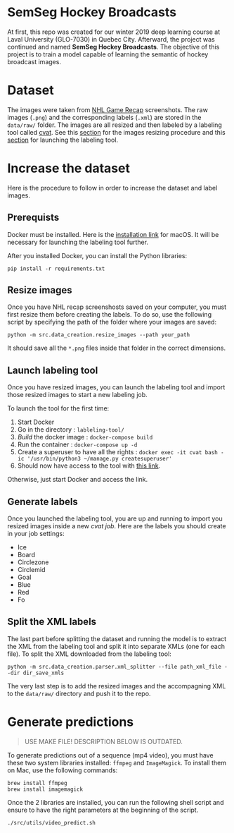 # SemSeg Hockey Broadcasts

At first, this repo was created for our winter 2019 deep learning course at Laval University (GLO-7030) in Quebec City. Afterward, the project was continued and named **SemSeg Hockey Broadcasts**. The objective of this project is to train a model capable of learning the semantic of hockey broadcast images.

# Dataset

The images were taken from [NHL Game Recap](https://www.nhl.com/video/t-277753022) screenshots. The raw images (`.png`) and the corresponding labels (`.xml`) are stored in the `data/raw/` folder. The images are all resized and then labeled by a labeling tool called [cvat](https://github.com/opencv/cvat). See this [section](#resize-images) for the images resizing procedure and this [section](#launch-labeling-tool) for launching the labeling tool.

# Increase the dataset

Here is the procedure to follow in order to increase the dataset and label images.

## Prerequists

Docker must be installed. Here is the [installation link](https://runnable.com/docker/install-docker-on-macos) for macOS. It will be necessary for launching the labeling tool further.

After you installed Docker, you can install the Python libraries:

```
pip install -r requirements.txt
```

## Resize images
 
Once you have NHL recap screenshosts saved on your computer, you must first resize them before creating the labels. To do so, use the following script by specifying the path of the folder where your images are saved:

```
python -m src.data_creation.resize_images --path your_path
```

It should save all the `*.png` files inside that folder in the correct dimensions.

##  Launch labeling tool

Once you have resized images, you can launch the labeling tool and import those resized images to start a new labeling job.

To launch the tool for the first time:

1. Start Docker
2. Go in the directory : `lableling-tool/`
3. *Build* the docker image : `docker-compose build`
4. Run the container : `docker-compose up -d`
5. Create a superuser to have all the rights : `docker exec -it cvat bash -ic '/usr/bin/python3 ~/manage.py createsuperuser'`
6. Should now have access to the tool with [this link](http://localhost:8080/auth/register).

Otherwise, just start Docker and access the link.

## Generate labels

Once you launched the labeling tool, you are up and running to import you resized images inside a new *cvat job*. Here are the labels you should create in your job settings:

- Ice 
- Board
- Circlezone
- Circlemid
- Goal
- Blue
- Red
- Fo

## Split the XML labels

The last part before splitting the dataset and running the model is to extract the XML from the labeling tool and split it into separate XMLs (one for each file). To split the XML downloaded from the labeling tool:

```
python -m src.data_creation.parser.xml_splitter --file path_xml_file --dir dir_save_xmls
```

The very last step is to add the resized images and the accompagning XML to the `data/raw/` directory and push it to the repo.

# Generate predictions
>USE MAKE FILE! DESCRIPTION BELOW IS OUTDATED.

To generate predictions out of a sequence (mp4 video), you must have these two system libraries installed: `ffmpeg` and `ImageMagick`. To install them on Mac, use the following commands:

````
brew install ffmpeg
brew install imagemagick
````
Once the 2 libraries are installed, you can run the following shell script and ensure to have the right parameters at the beginning of the script.

```
./src/utils/video_predict.sh
```
